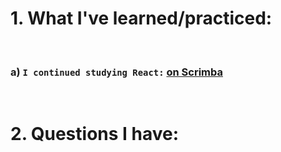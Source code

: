 # 1. What I've learned/practiced:

<br/>

### a) `I continued studying React:` [on Scrimba](https://scrimba.com/learn/learnreact/section-intro-figma-file-co359499e9b60a56d617d5307) 

<br/>

# 2. Questions I have:

<br/>

    

